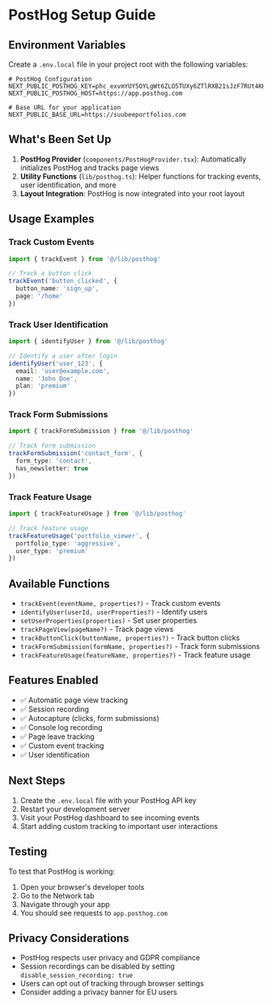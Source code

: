 # PostHog Setup Guide

## Environment Variables

Create a `.env.local` file in your project root with the following variables:

```env
# PostHog Configuration
NEXT_PUBLIC_POSTHOG_KEY=phc_exvmYUY5OYLgWt6ZLO5TUXy6ZTlRXB21sJzF7RUt4KH
NEXT_PUBLIC_POSTHOG_HOST=https://app.posthog.com

# Base URL for your application
NEXT_PUBLIC_BASE_URL=https://suubeeportfolios.com
```

## What's Been Set Up

1. **PostHog Provider** (`components/PostHogProvider.tsx`): Automatically initializes PostHog and tracks page views
2. **Utility Functions** (`lib/posthog.ts`): Helper functions for tracking events, user identification, and more
3. **Layout Integration**: PostHog is now integrated into your root layout

## Usage Examples

### Track Custom Events
```typescript
import { trackEvent } from '@/lib/posthog'

// Track a button click
trackEvent('button_clicked', {
  button_name: 'sign_up',
  page: '/home'
})
```

### Track User Identification
```typescript
import { identifyUser } from '@/lib/posthog'

// Identify a user after login
identifyUser('user_123', {
  email: 'user@example.com',
  name: 'John Doe',
  plan: 'premium'
})
```

### Track Form Submissions
```typescript
import { trackFormSubmission } from '@/lib/posthog'

// Track form submission
trackFormSubmission('contact_form', {
  form_type: 'contact',
  has_newsletter: true
})
```

### Track Feature Usage
```typescript
import { trackFeatureUsage } from '@/lib/posthog'

// Track feature usage
trackFeatureUsage('portfolio_viewer', {
  portfolio_type: 'aggressive',
  user_type: 'premium'
})
```

## Available Functions

- `trackEvent(eventName, properties?)` - Track custom events
- `identifyUser(userId, userProperties?)` - Identify users
- `setUserProperties(properties)` - Set user properties
- `trackPageView(pageName?)` - Track page views
- `trackButtonClick(buttonName, properties?)` - Track button clicks
- `trackFormSubmission(formName, properties?)` - Track form submissions
- `trackFeatureUsage(featureName, properties?)` - Track feature usage

## Features Enabled

- ✅ Automatic page view tracking
- ✅ Session recording
- ✅ Autocapture (clicks, form submissions)
- ✅ Console log recording
- ✅ Page leave tracking
- ✅ Custom event tracking
- ✅ User identification

## Next Steps

1. Create the `.env.local` file with your PostHog API key
2. Restart your development server
3. Visit your PostHog dashboard to see incoming events
4. Start adding custom tracking to important user interactions

## Testing

To test that PostHog is working:

1. Open your browser's developer tools
2. Go to the Network tab
3. Navigate through your app
4. You should see requests to `app.posthog.com`

## Privacy Considerations

- PostHog respects user privacy and GDPR compliance
- Session recordings can be disabled by setting `disable_session_recording: true`
- Users can opt out of tracking through browser settings
- Consider adding a privacy banner for EU users 